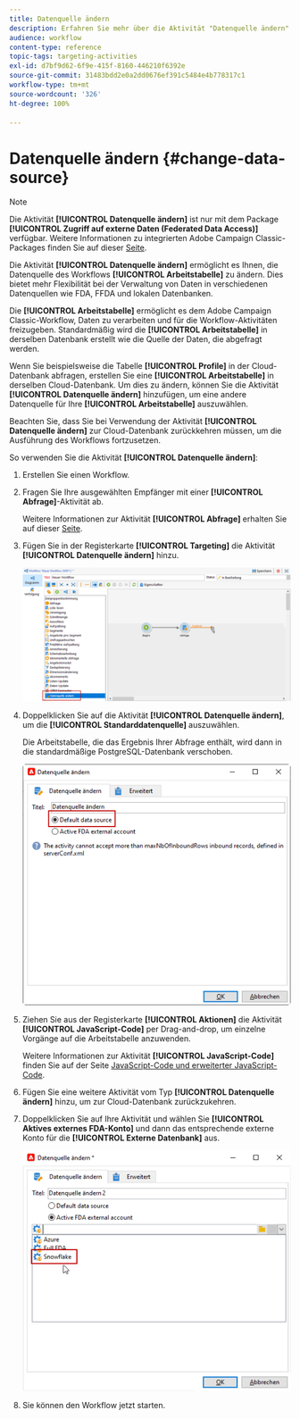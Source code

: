 ```yaml
---
title: Datenquelle ändern
description: Erfahren Sie mehr über die Aktivität "Datenquelle ändern".
audience: workflow
content-type: reference
topic-tags: targeting-activities
exl-id: d7bf9d62-6f9e-415f-8160-446210f6392e
source-git-commit: 31483bdd2e0a2dd0676ef391c5484e4b778317c1
workflow-type: tm+mt
source-wordcount: '326'
ht-degree: 100%

---
```


# Datenquelle ändern {#change-data-source}

>[!NOTE]
>
> Die Aktivität **[!UICONTROL Datenquelle ändern]** ist nur mit dem Package **[!UICONTROL Zugriff auf externe Daten (Federated Data Access)]** verfügbar. Weitere Informationen zu integrierten Adobe Campaign Classic-Packages finden Sie auf dieser [Seite](../../installation/using/installing-campaign-standard-packages.md).

Die Aktivität **[!UICONTROL Datenquelle ändern]** ermöglicht es Ihnen, die Datenquelle des Workflows **[!UICONTROL Arbeitstabelle]** zu ändern. Dies bietet mehr Flexibilität bei der Verwaltung von Daten in verschiedenen Datenquellen wie FDA, FFDA und lokalen Datenbanken.

Die **[!UICONTROL Arbeitstabelle]** ermöglicht es dem Adobe Campaign Classic-Workflow, Daten zu verarbeiten und für die Workflow-Aktivitäten freizugeben.
Standardmäßig wird die **[!UICONTROL Arbeitstabelle]** in derselben Datenbank erstellt wie die Quelle der Daten, die abgefragt werden.

Wenn Sie beispielsweise die Tabelle **[!UICONTROL Profile]** in der Cloud-Datenbank abfragen, erstellen Sie eine **[!UICONTROL Arbeitstabelle]** in derselben Cloud-Datenbank.
Um dies zu ändern, können Sie die Aktivität **[!UICONTROL Datenquelle ändern]** hinzufügen, um eine andere Datenquelle für Ihre **[!UICONTROL Arbeitstabelle]** auszuwählen.

Beachten Sie, dass Sie bei Verwendung der Aktivität **[!UICONTROL Datenquelle ändern]** zur Cloud-Datenbank zurückkehren müssen, um die Ausführung des Workflows fortzusetzen.

So verwenden Sie die Aktivität **[!UICONTROL Datenquelle ändern]**:

1. Erstellen Sie einen Workflow.

1. Fragen Sie Ihre ausgewählten Empfänger mit einer **[!UICONTROL Abfrage]**-Aktivität ab.

   Weitere Informationen zur Aktivität **[!UICONTROL Abfrage]** erhalten Sie auf dieser [Seite](../../workflow/using/query.md#creating-a-query).

1. Fügen Sie in der Registerkarte **[!UICONTROL Targeting]** die Aktivität **[!UICONTROL Datenquelle ändern]** hinzu.

   ![](assets/change-data-source.png)

1. Doppelklicken Sie auf die Aktivität **[!UICONTROL Datenquelle ändern]**, um die **[!UICONTROL Standarddatenquelle]** auszuwählen.

   Die Arbeitstabelle, die das Ergebnis Ihrer Abfrage enthält, wird dann in die standardmäßige PostgreSQL-Datenbank verschoben.

   ![](assets/change-data-source_2.png)

1. Ziehen Sie aus der Registerkarte **[!UICONTROL Aktionen]** die Aktivität **[!UICONTROL JavaScript-Code]** per Drag-and-drop, um einzelne Vorgänge auf die Arbeitstabelle anzuwenden.

   Weitere Informationen zur Aktivität **[!UICONTROL JavaScript-Code]** finden Sie auf der Seite [JavaScript-Code und erweiterter JavaScript-Code](../../workflow/using/sql-code-and-javascript-code.md#javascript-code).

1. Fügen Sie eine weitere Aktivität vom Typ **[!UICONTROL Datenquelle ändern]** hinzu, um zur Cloud-Datenbank zurückzukehren.

1. Doppelklicken Sie auf Ihre Aktivität und wählen Sie **[!UICONTROL Aktives externes FDA-Konto]** und dann das entsprechende externe Konto für die **[!UICONTROL Externe Datenbank]** aus.

   ![](assets/change-data-source_3.png)

1. Sie können den Workflow jetzt starten.
